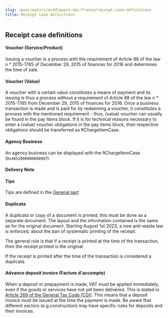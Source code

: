 ```yaml
---
slug: /poscreators/middleware-doc/france/receipt-case-definitions
title: Receipt case definitions
---
```


## Receipt case definitions

#### Voucher (Service/Product)

Issuing a voucher is a process with the requirement of Article 88 of the law n ° 2015-1785 of December 29, 2015 of finances for 2016 and determines the time of sale.

#### Voucher (Value)

A voucher with a certain value constitutes a means of payment and its issuing is thus a process without a requirement of Article 88 of the law n ° 2015-1785 from December 29, 2015 of finances for 2016. Once a business transaction is made and is paid for by redeeming a voucher, it constitutes a process with the mentioned requirement - thus, (value) voucher can usually be found in the pay items block. If it is for technical reasons necessary to enter a (value) voucher obligations in the pay items block, then respective obligations should be transferred as ftChargeItemCase.

#### Agency Business

An agency business can be displayed with the ftChargeItemCase (`0x4652000000000007`).

#### Delivery Note

#### Tips

Tips are defined in the [General part](https://docs.fiskaltrust.cloud/docs/poscreators/middleware-doc/general/receipt-case-definitions#tips)

#### Duplicata

A duplicata or copy of a document is printed, this must be done as a separate document. The layout and the information contained is the same as for the original document. 
Starting August 1st 2023, a new anti-waste law is enforced, about the ban of systematic printing of the receipt. 

The general rule is that if a receipt is printed at the time of the transaction, then the receipt printed is the original.  

If the receipt is printed after the time of the transaction is considered a duplicata. 

#### Advance deposit invoice (Facture d'accompte)

When a deposit or prepayment is made, VAT must be applied immediately, even if the goods or services have not yet been delivered. This is stated in [Article 269 of the General Tax Code (CGI)](https://www.legifrance.gouv.fr/codes/article_lc/LEGIARTI000044983827#:~:text=La%20taxe%20est%20exigible%20%3A,%C3%A0%20concurrence%20du%20montant%20encaiss%C3%A9.). This means that a deposit invoice must be issued at the time the payment is made. 
Be aware that different sectors (e.g.construction) may have specific rules for deposits and their invoices.
